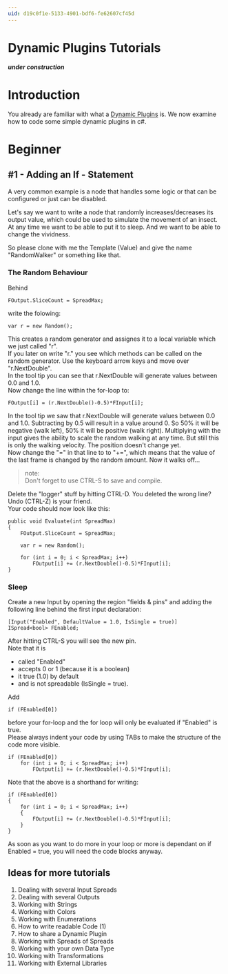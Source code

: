 ```yaml
---
uid: d19c0f1e-5133-4901-bdf6-fe62607cf45d
---
```


# Dynamic Plugins Tutorials
***under construction***  

# Introduction

You already are familiar with what a [Dynamic Plugins](xref:dc107197-be10-4608-90ee-e5a8f856c146) is. We now examine how to code some simple dynamic plugins in c#.  

# Beginner
## #1 - Adding an If - Statement
A very common example is a node that handles some logic or that can be configured or just can be disabled.  

Let's say we want to write a node that randomly increases/decreases its output value, which could be used to simulate the movement of an insect. At any time we want to be able to put it to sleep. And we want to be able to change the vividness.  

So please clone with me the <span class="node">Template (Value)</span> and give the name "RandomWalker" or something like that.  

### The Random Behaviour
Behind   
```  
FOutput.SliceCount = SpreadMax;
```  
write the folowing:  
```  
var r = new Random();
```  
This creates a random generator and assignes it to a local variable which we just called "r".  
If you later on write "r." you see which methods can be called on the random generator. Use the keyboard arrow keys and move over "r.NextDouble".   
In the tool tip you can see that r.NextDouble will generate values between 0.0 and 1.0.   
Now change the line within the for-loop to:  
```  
FOutput[i] = (r.NextDouble()-0.5)*FInput[i];
```  
In the tool tip we saw that r.NextDouble will generate values between 0.0 and 1.0. Subtracting by 0.5 will result in a value around 0. So 50% it will be negative (walk left), 50% it will be positive (walk right). Multiplying with the input gives the ability to scale the random walking at any time. But still this is only the walking velocity. The position doesn't change yet.  
Now change the "=" in that line to to "+=", which means that the value of the last frame is changed by the random amount. Now it walks off...  
>note:  
Don't forget to use CTRL-S to save and compile.  
  
Delete the "logger" stuff by hitting CTRL-D. You deleted the wrong line? Undo (CTRL-Z) is your friend.  
Your code should now look like this:  
```  
public void Evaluate(int SpreadMax)  
{  
	FOutput.SliceCount = SpreadMax;

	var r = new Random();
						
	for (int i = 0; i < SpreadMax; i++)
		FOutput[i] += (r.NextDouble()-0.5)*FInput[i];	
}  

```  

### Sleep
Create a new Input by opening the region "fields & pins" and adding the following line behind the first input declaration:  
```  
[Input("Enabled", DefaultValue = 1.0, IsSingle = true)]  
ISpread<bool> FEnabled;
```  
After hitting CTRL-S you will see the new pin.  
Note that it is   
* called "Enabled"   
* accepts 0 or 1 (because it is a boolean)  
* it true (1.0) by default  
* and is not spreadable (IsSingle = true).  

Add   
```  
if (FEnabled[0])
```  
before your for-loop and the for loop will only be evaluated if "Enabled" is true.   
Please always indent your code by using TABs to make the structure of the code more visible.   

```  
if (FEnabled[0])  
	for (int i = 0; i < SpreadMax; i++)
		FOutput[i] += (r.NextDouble()-0.5)*FInput[i];
```

Note that the above is a shorthand for writing:  
```  
if (FEnabled[0])  
{  
	for (int i = 0; i < SpreadMax; i++)
	{
		FOutput[i] += (r.NextDouble()-0.5)*FInput[i];
	}
}
```  
As soon as you want to do more in your loop or more is dependant on if Enabled = true, you will need the code blocks anyway.  

## Ideas for more tutorials
1. Dealing with several Input Spreads
1. Dealing with several Outputs 
1. Working with Strings
1. Working with Colors
1. Working with Enumerations
1. How to write readable Code (1)
1. How to share a Dynamic Plugin
1. Working with Spreads of Spreads
1. Working with your own Data Type
1. Working with Transformations
1. Working with External Libraries 